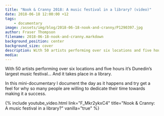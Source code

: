 ```yaml
---
title: "Nook & Cranny 2018: A music festival in a library? (video)"
date: 2018-06-18 12:00:00 +12
tags:
    - documentary
image: /assets/img/blog/2018-06-18-nook-and-cranny/P1290397.jpg
author: Fraser Thompson
filename: 2018-06-18-nook-and-cranny.markdown
background_position: center
background_size: cover
description: With 50 artists performing over six locations and five hours it’s Dunedin’s largest music festival... And it takes place in a library.
media:
---
```


With 50 artists performing over six locations and five hours it’s Dunedin’s largest music festival... And it takes place in a library. 

In this mini-documentary I document the day as it happens and try get a feel for why so many people are willing to dedicate their time towards making it a success.

<!-- more -->

{% include youtube_video.html link="F_Mkr2ykxC4" title="Nook & Cranny: A music festival in a library?" vanilla="true" %}